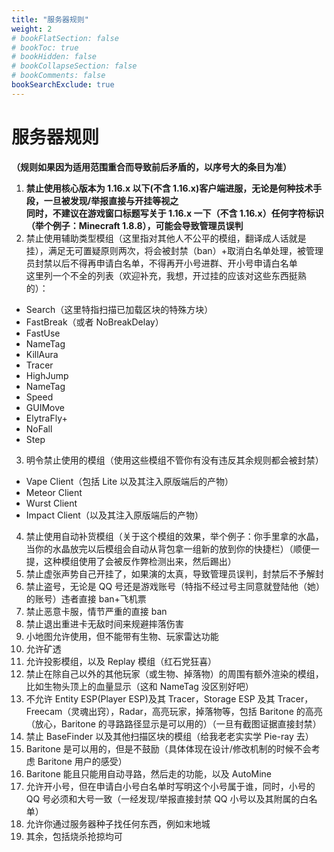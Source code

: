 ```yaml
---
title: "服务器规则"
weight: 2
# bookFlatSection: false
# bookToc: true
# bookHidden: false
# bookCollapseSection: false
# bookComments: false
bookSearchExclude: true
---
```


# 服务器规则

**（规则如果因为适用范围重合而导致前后矛盾的，以序号大的条目为准）**  
1. **禁止使用核心版本为 1.16.x 以下(不含 1.16.x)客户端进服，无论是何种技术手段，一旦被发现/举报直接与开挂等视之**  
**同时，不建议在游戏窗口标题写关于 1.16.x 一下（不含 1.16.x）任何字符标识（举个例子：Minecraft 1.8.8），可能会导致管理员误判**  
2. 禁止使用辅助类型模组（这里指对其他人不公平的模组，翻译成人话就是挂），满足无可置疑原则两次，将会被封禁（ban）+取消白名单处理，被管理员封禁以后不得再申请白名单，不得再开小号进群、开小号申请白名单  
这里列一个不全的列表（欢迎补充，我想，开过挂的应该对这些东西挺熟的）：

- Search（这里特指扫描已加载区块的特殊方块）
- FastBreak（或者 NoBreakDelay）
- FastUse
- NameTag
- KillAura
- Tracer
- HighJump
- NameTag
- Speed
- GUIMove
- ElytraFly+
- NoFall
- Step

3. 明令禁止使用的模组（使用这些模组不管你有没有违反其余规则都会被封禁）

- Vape Client（包括 Lite 以及其注入原版端后的产物）
- Meteor Client
- Wurst Client
- Impact Client（以及其注入原版端后的产物）

4. 禁止使用自动补货模组（关于这个模组的效果，举个例子：你手里拿的水晶，当你的水晶放完以后模组会自动从背包拿一组新的放到你的快捷栏）（顺便一提，这种模组使用了会被反作弊检测出来，然后踢出）
5. 禁止虚张声势自己开挂了，如果演的太真，导致管理员误判，封禁后不予解封
6. 禁止盗号，无论是 QQ 号还是游戏账号（特指不经过号主同意就登陆他（她）的账号）违者直接 ban+飞机票
7. 禁止恶意卡服，情节严重的直接 ban
8. 禁止退出重进卡无敌时间来规避摔落伤害
9. 小地图允许使用，但不能带有生物、玩家雷达功能
10. 允许矿透
11. 允许投影模组，以及 Replay 模组（红石党狂喜）
12. 禁止在除自己以外的其他玩家（或生物、掉落物）的周围有额外渲染的模组，比如生物头顶上的血量显示（这和 NameTag 没区别好吧）
13. 不允许 Entity ESP(Player ESP)及其 Tracer，Storage ESP 及其 Tracer，Freecam（灵魂出窍），Radar，高亮玩家，掉落物等，包括 Baritone 的高亮（放心，Baritone 的寻路路径显示是可以用的）（一旦有截图证据直接封禁）
14. 禁止 BaseFinder 以及其他扫描区块的模组（给我老老实实学 Pie-ray 去）
14. Baritone 是可以用的，但是不鼓励（具体体现在设计/修改机制的时候不会考虑 Baritone 用户的感受）
15. Baritone 能且只能用自动寻路，然后走的功能，以及 AutoMine
16. 允许开小号，但在申请白小号白名单时写明这个小号属于谁，同时，小号的 QQ 号必须和大号一致（一经发现/举报直接封禁 QQ 小号以及其附属的白名单）
17. 允许你通过服务器种子找任何东西，例如末地城
18. 其余，包括烧杀抢掠均可
